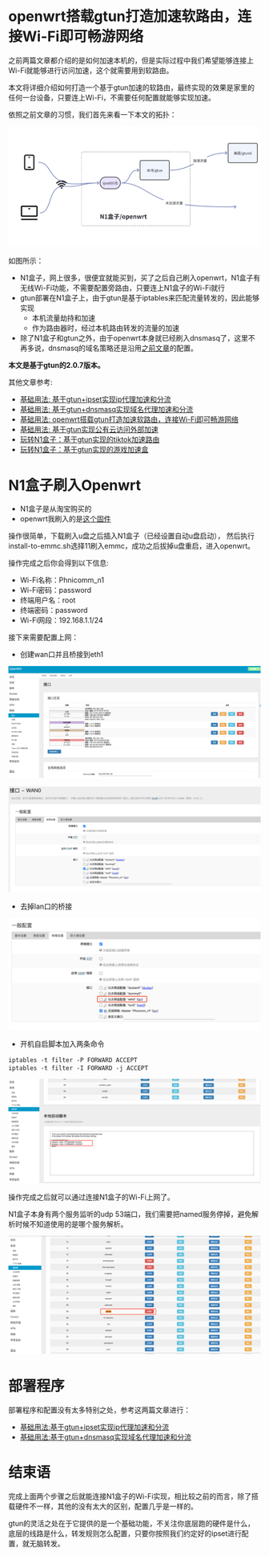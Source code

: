 # openwrt搭载gtun打造加速软路由，连接Wi-Fi即可畅游网络
之前两篇文章都介绍的是如何加速本机的，但是实际过程中我们希望能够连接上Wi-Fi就能够进行访问加速，这个就需要用到软路由。

本文将详细介绍如何打造一个基于gtun加速的软路由，最终实现的效果是家里的任何一台设备，只要连上Wi-Fi，不需要任何配置就能够实现加速。

依照之前文章的习惯，我们首先来看一下本文的拓扑：

![img.png](assets/softroute_acc_topology.png)

如图所示：
- N1盒子，网上很多，很便宜就能买到，买了之后自己刷入openwrt，N1盒子有无线Wi-Fi功能，不需要配置旁路由，只要连上N1盒子的Wi-Fi就行
- gtun部署在N1盒子上，由于gtun是基于iptables来匹配流量转发的，因此能够实现
  - 本机流量劫持和加速
  - 作为路由器时，经过本机路由转发的流量的加速
- 除了N1盒子和gtun之外，由于openwrt本身就已经刷入dnsmasq了，这里不再多说，dnsmasq的域名策略还是沿用[之前文章](基础用法:基于gtun+dnsmasq实现域名代理加速和分流.md)的配置。

**本文是基于gtun的2.0.7版本。**

其他文章参考:

- [基础用法: 基于gtun+ipset实现ip代理加速和分流](./基础用法:基于gtun+ipset实现ip代理加速和分流.md)
- [基础用法: 基于gtun+dnsmasq实现域名代理加速和分流](./基础用法:基于gtun+dnsmasq实现域名代理加速和分流.md)
- [基础用法: openwrt搭载gtun打造加速软路由，连接Wi-Fi即可畅游网络](./基础用法:openwrt搭载gtun打造加速软路由，连接Wi-Fi即可畅游网络.md)
- [基础用法: 基于gtun实现公有云访问外部加速](./基础用法:基于gtun实现公有云访问外部加速.md)
- [玩转N1盒子：基于gtun实现的tiktok加速路由](./玩转N1盒子:基于gtun实现的tiktok加速路由.md)
- [玩转N1盒子：基于gtun实现的游戏加速盒](./玩转N1盒子:基于gtun实现的游戏加速盒.md)

# N1盒子刷入Openwrt
- N1盒子是从淘宝购买的
- openwrt我刷入的是[这个固件](https://github.com/ophub/flippy-openwrt-actions/releases/download/OpenWrt_lede_save_2024.04/openwrt_s905d_n1_R24.2.2_k5.15.152-flippy-88+o.img.gz)

操作很简单，下载刷入u盘之后插入N1盒子（已经设置自动u盘启动），
然后执行install-to-emmc.sh选择11刷入emmc，成功之后拔掉u盘重启，进入openwrt。

操作完成之后你会得到以下信息: 
- Wi-Fi名称：Phnicomm_n1
- Wi-Fi密码：password
- 终端用户名：root
- 终端密码：password
- Wi-Fi网段：192.168.1.1/24

接下来需要配置上网：
- 创建wan口并且桥接到eth1

![img.png](assets/softroute_acc_step1.png)

![img_1.png](assets/softroute_acc_step2.png)

- 去掉lan口的桥接

![img_2.png](assets/softroute_acc_step3.png)

- 开机自启脚本加入两条命令
```shell
iptables -t filter -P FORWARD ACCEPT
iptables -t filter -I FORWARD -j ACCEPT
```
![img_3.png](assets/softroute_acc_step4.png)

操作完成之后就可以通过连接N1盒子的Wi-Fi上网了。

N1盒子本身有两个服务监听的udp 53端口，我们需要把named服务停掉，避免解析时候不知道使用的是哪个服务解析。

![img_4.png](assets/softroute_acc_step5.png)

# 部署程序
部署程序和配置没有太多特别之处，参考这两篇文章进行：

- [基础用法:基于gtun+ipset实现ip代理加速和分流](./基础用法:基于gtun+ipset实现ip代理加速和分流.md)
- [基础用法:基于gtun+dnsmasq实现域名代理加速和分流](./基础用法:基于gtun+dnsmasq实现域名代理加速和分流.md)

# 结束语
完成上面两个步骤之后就能连接N1盒子的Wi-Fi实现，相比较之前的而言，除了搭载硬件不一样，其他的没有太大的区别，配置几乎是一样的。

gtun的灵活之处在于它提供的是一个基础功能，不关注你底层跑的硬件是什么，
底层的线路是什么，转发规则怎么配置，只要你按照我们约定好的ipset进行配置，就无脑转发。

